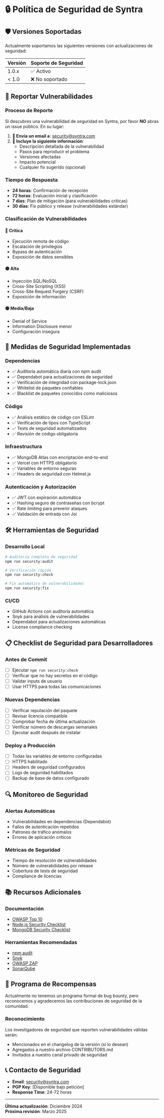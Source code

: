 # 🔒 Política de Seguridad de Syntra

## 🛡️ Versiones Soportadas

Actualmente soportamos las siguientes versiones con actualizaciones de seguridad:

| Versión | Soporte de Seguridad |
| ------- | -------------------- |
| 1.0.x   | ✅ Activo            |
| < 1.0   | ❌ No soportado      |

## 🚨 Reportar Vulnerabilidades

### Proceso de Reporte

Si descubres una vulnerabilidad de seguridad en Syntra, por favor **NO** abras un issue público. En su lugar:

1. **📧 Envía un email a**: security@syntra.com
2. **📝 Incluye la siguiente información**:
   - Descripción detallada de la vulnerabilidad
   - Pasos para reproducir el problema
   - Versiones afectadas
   - Impacto potencial
   - Cualquier fix sugerido (opcional)

### Tiempo de Respuesta

- **24 horas**: Confirmación de recepción
- **72 horas**: Evaluación inicial y clasificación
- **7 días**: Plan de mitigación (para vulnerabilidades críticas)
- **30 días**: Fix público y release (vulnerabilidades estándar)

### Clasificación de Vulnerabilidades

#### 🔴 Crítica
- Ejecución remota de código
- Escalación de privilegios
- Bypass de autenticación
- Exposición de datos sensibles

#### 🟡 Alta
- Inyección SQL/NoSQL
- Cross-Site Scripting (XSS)
- Cross-Site Request Forgery (CSRF)
- Exposición de información

#### 🟢 Media/Baja
- Denial of Service
- Information Disclosure menor
- Configuración insegura

## 🔐 Medidas de Seguridad Implementadas

### Dependencias
- ✅ Auditoría automática diaria con npm audit
- ✅ Dependabot para actualizaciones de seguridad
- ✅ Verificación de integridad con package-lock.json
- ✅ Whitelist de paquetes confiables
- ✅ Blacklist de paquetes conocidos como maliciosos

### Código
- ✅ Análisis estático de código con ESLint
- ✅ Verificación de tipos con TypeScript
- ✅ Tests de seguridad automatizados
- ✅ Revisión de código obligatoria

### Infraestructura
- ✅ MongoDB Atlas con encriptación end-to-end
- ✅ Vercel con HTTPS obligatorio
- ✅ Variables de entorno seguras
- ✅ Headers de seguridad con Helmet.js

### Autenticación y Autorización
- ✅ JWT con expiración automática
- ✅ Hashing seguro de contraseñas con bcrypt
- ✅ Rate limiting para prevenir ataques
- ✅ Validación de entrada con Joi

## 🛠️ Herramientas de Seguridad

### Desarrollo Local
```bash
# Auditoría completa de seguridad
npm run security:audit

# Verificación rápida
npm run security:check

# Fix automático de vulnerabilidades
npm run security:fix
```

### CI/CD
- GitHub Actions con auditoría automática
- Snyk para análisis de vulnerabilidades
- Dependabot para actualizaciones automáticas
- License compliance checking

## 📋 Checklist de Seguridad para Desarrolladores

### Antes de Commit
- [ ] Ejecutar `npm run security:check`
- [ ] Verificar que no hay secretos en el código
- [ ] Validar inputs de usuario
- [ ] Usar HTTPS para todas las comunicaciones

### Nuevas Dependencias
- [ ] Verificar reputación del paquete
- [ ] Revisar licencia compatible
- [ ] Comprobar fecha de última actualización
- [ ] Verificar número de descargas semanales
- [ ] Ejecutar audit después de instalar

### Deploy a Producción
- [ ] Todas las variables de entorno configuradas
- [ ] HTTPS habilitado
- [ ] Headers de seguridad configurados
- [ ] Logs de seguridad habilitados
- [ ] Backup de base de datos configurado

## 🔍 Monitoreo de Seguridad

### Alertas Automáticas
- Vulnerabilidades en dependencias (Dependabot)
- Fallos de autenticación repetidos
- Patrones de tráfico anómalos
- Errores de aplicación críticos

### Métricas de Seguridad
- Tiempo de resolución de vulnerabilidades
- Número de vulnerabilidades por release
- Cobertura de tests de seguridad
- Compliance de licencias

## 📚 Recursos Adicionales

### Documentación
- [OWASP Top 10](https://owasp.org/www-project-top-ten/)
- [Node.js Security Checklist](https://blog.risingstack.com/node-js-security-checklist/)
- [MongoDB Security Checklist](https://docs.mongodb.com/manual/administration/security-checklist/)

### Herramientas Recomendadas
- [npm audit](https://docs.npmjs.com/cli/v8/commands/npm-audit)
- [Snyk](https://snyk.io/)
- [OWASP ZAP](https://www.zaproxy.org/)
- [SonarQube](https://www.sonarqube.org/)

## 🤝 Programa de Recompensas

Actualmente no tenemos un programa formal de bug bounty, pero reconocemos y agradecemos las contribuciones de seguridad de la comunidad.

### Reconocimiento
Los investigadores de seguridad que reporten vulnerabilidades válidas serán:
- Mencionados en el changelog de la versión (si lo desean)
- Agregados a nuestro archivo CONTRIBUTORS.md
- Invitados a nuestro canal privado de seguridad

## 📞 Contacto de Seguridad

- **Email**: security@syntra.com
- **PGP Key**: [Disponible bajo petición]
- **Response Time**: 24-72 horas

---

**Última actualización**: Diciembre 2024  
**Próxima revisión**: Marzo 2025
